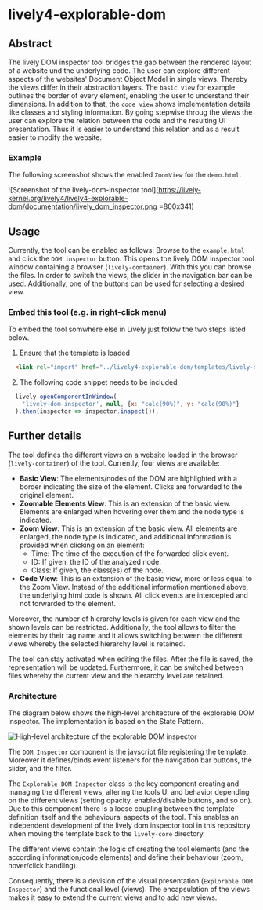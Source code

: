 # lively4-explorable-dom

## Abstract
The lively DOM inspector tool bridges the gap between the rendered layout of a website und the underlying code. The user can explore different aspects of the websites' Document Object Model in single views. Thereby the views differ in their abstraction layers. The `basic view` for example outlines the border of every element, enabling the user to understand their dimensions. In addition to that, the `code view` shows implementation details like classes and styling information.
By going stepwise throug the views the user can explore the relation between the code and the resulting UI presentation. Thus it is easier to understand this relation and as a result easier to modify the website.

### Example
The following screenshot shows the enabled `ZoomView` for the `demo.html`.

![Screenshot of the lively-dom-inspector tool](https://lively-kernel.org/lively4/lively4-explorable-dom/documentation/lively_dom_inspector.png =800x341)

## Usage
Currently, the tool can be enabled as follows:
Browse to the `example.html` and click the `DOM inspector` button. This opens the lively DOM inspector tool window containing a browser (`lively-container`). With this you can browse the files. In order to switch the views, the slider in the navigation bar can be used. Additionally, one of the buttons can be used for selecting a desired view.

### Embed this tool (e.g. in right-click menu)
To embed the tool somwhere else in Lively just follow the two steps listed below.

1. Ensure that the template is loaded

  ```html
    <link rel="import" href="../lively4-explorable-dom/templates/lively-dom-inspector.html">
  ```

2. The following code snippet needs to be included

  ```javascript
    lively.openComponentInWindow(
      'lively-dom-inspector', null, {x: "calc(90%)", y: "calc(90%)"}
    ).then(inspector => inspector.inspect());
  ```


## Further details
The tool defines the different views on a website loaded in the browser (`lively-container`) of the tool. Currently, four views are available:

* **Basic View**: The elements/nodes of the DOM are highlighted with a border indicating the size of the element. Clicks are forwarded to the original element.
* **Zoomable Elements View**: This is an extension of the basic view.  Elements are enlarged when hovering over them and the node type is indicated.
* **Zoom View**: This is an extension of the basic view. All elements are enlarged, the node type is indicated, and additional information is provided when clicking on an element:
  * Time: The time of the execution of the forwarded click event.
  * ID: If given, the ID of the analyzed node.
  * Class: If given, the class(es) of the node.
* **Code View**: This is an extension of the basic view, more or less equal to the Zoom View. Instead of the additional information mentioned above, the underlying html code is shown. All click events are intercepted and not forwarded to the element.

Moreover, the number of hierarchy levels is given for each view and the shown levels can be restricted. Additionally, the tool allows to filter the elements by their tag name and it allows switching between the different views whereby the selected hierarchy level is retained.

The tool can stay activated when editing the files. After the file is saved, the representation will be updated. Furthermore, it can be switched between files whereby the current view and the hierarchy level are retained.

### Architecture
The diagram below shows the high-level architecture of the explorable DOM inspector. The implementation is based on the State Pattern.

![High-level architecture of the explorable DOM inspector](https://lively-kernel.org/lively4/lively4-explorable-dom/documentation/high_level_architecture.png)

The `DOM Inspector` component is the javscript file registering the template. Moreover it defines/binds event listeners for the navigation bar buttons, the slider, and the filter.

The `Explorable DOM Inspector` class is the key component creating and managing the different views, altering the tools UI and behavior depending on the different views (setting opacity, enabled/disable buttons, and so on). Due to this component there is a loose coupling between the template definition itself and the behavioural aspects of the tool. This enables an independent development of the lively dom inspector tool in this repository when moving the template back to the `lively-core` directory.

The different views contain the logic of creating the tool elements (and the according information/code elements) and define their behaviour (zoom, hover/click handling).

Consequently, there is a devision of the visual presentation (`Explorable DOM Inspector`) and the functional level (views). The encapsulation of the views makes it easy to extend the current views and to add new views.
